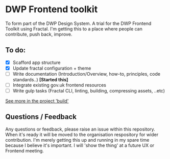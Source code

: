 # DWP Frontend toolkit

To form part of the DWP Design System. A trial for the DWP Frontend Toolkit using Fractal. I'm getting this to a place where people can contribute, push back, improve.

## To do:

- [X] Scafford app structure
- [X] Update fractal configuration + theme
- [ ] Write documentation (Introduction/Overview, how-to, principles, code standards..) **[Started this]**
- [ ] Integrate existing gov.uk frontend resources
- [ ] Write gulp tasks (Fractal CLI, linting, building, compressing assets, ..etc)

[See more in the project 'build'](https://github.com/paulmsmith/fe-toolkit/projects/2)

## Questions / Feedback

Any questions or feedback, please raise an issue within this repository. When it's ready it will be moved to the organisation respository for wider contribution. I'm merely getting this up and running in my spare time because I believe it's important. I will 'show the thing' at a future UX or Frontend meeting.

